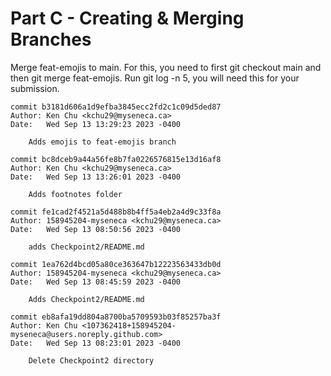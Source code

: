 # Part C - Creating & Merging Branches

Merge feat-emojis to main. For this, you need to first git checkout main and then git merge feat-emojis. Run git log -n 5, you will need this for your submission.

```
commit b3181d606a1d9efba3845ecc2fd2c1c09d5ded87
Author: Ken Chu <kchu29@myseneca.ca>
Date:   Wed Sep 13 13:29:23 2023 -0400

    Adds emojis to feat-emojis branch

commit bc8dceb9a44a56fe8b7fa0226576815e13d16af8
Author: Ken Chu <kchu29@myseneca.ca>
Date:   Wed Sep 13 13:26:01 2023 -0400

    Adds footnotes folder

commit fe1cad2f4521a5d488b8b4ff5a4eb2a4d9c33f8a
Author: 158945204-myseneca <kchu29@myseneca.ca>
Date:   Wed Sep 13 08:50:56 2023 -0400

    adds Checkpoint2/README.md

commit 1ea762d4bcd05a80ce363647b12223563433db0d
Author: 158945204-myseneca <kchu29@myseneca.ca>
Date:   Wed Sep 13 08:45:59 2023 -0400

    Adds Checkpoint2/README.md

commit eb8afa19dd804a8700ba5709593b03f85257ba3f
Author: Ken Chu <107362418+158945204-myseneca@users.noreply.github.com>
Date:   Wed Sep 13 08:23:01 2023 -0400

    Delete Checkpoint2 directory
```